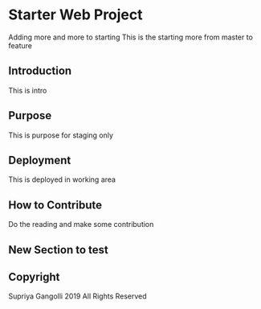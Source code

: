 # Starter Web Project
Adding more and more to starting
This is the starting
more from master to feature
## Introduction
This is intro
## Purpose
This is purpose for staging only
## Deployment
This is deployed in working area
## How to Contribute
Do the reading and make some contribution
## New Section to test
## Copyright
Supriya Gangolli 2019 All Rights Reserved
